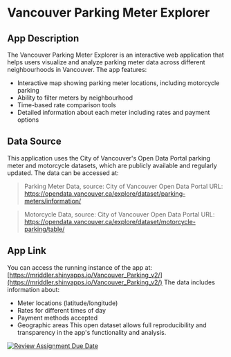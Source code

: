 # Vancouver Parking Meter Explorer
## App Description
The Vancouver Parking Meter Explorer is an interactive web application that helps users visualize and analyze parking meter data across different neighbourhoods in Vancouver. The app features:
- Interactive map showing parking meter locations, including motorcycle parking
- Ability to filter meters by neighbourhood
- Time-based rate comparison tools
- Detailed information about each meter including rates and payment options
## Data Source
This application uses the City of Vancouver's Open Data Portal parking meter and motorcycle datasets, which are publicly available and regularly updated. The data can be accessed at:
> Parking Meter Data, source: City of Vancouver Open Data Portal
> URL: https://opendata.vancouver.ca/explore/dataset/parking-meters/information/

> Motorcycle Data, source: City of Vancouver Open Data Portal
> URL: https://opendata.vancouver.ca/explore/dataset/motorcycle-parking/table/
## App Link
You can access the running instance of the app at:
[https://mriddler.shinyapps.io/Vancouver_Parking_v2/](https://mriddler.shinyapps.io/Vancouver_Parking_v2/)
The data includes information about:
- Meter locations (latitude/longitude)
- Rates for different times of day
- Payment methods accepted
- Geographic areas
This open dataset allows full reproducibility and transparency in the app's functionality and analysis.





[![Review Assignment Due Date](https://classroom.github.com/assets/deadline-readme-button-22041afd0340ce965d47ae6ef1cefeee28c7c493a6346c4f15d667ab976d596c.svg)](https://classroom.github.com/a/_WsouPuM)
